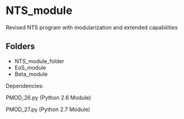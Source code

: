 # NTS_module

Revised NTS program with modularization and extended capabilities 

## Folders

* NTS_module_folder
* EoS_module
* Beta_module

Dependencies:

PMOD_26.py (Python 2.6 Module)

PMOD_27.py (Python 2.7 Module)

